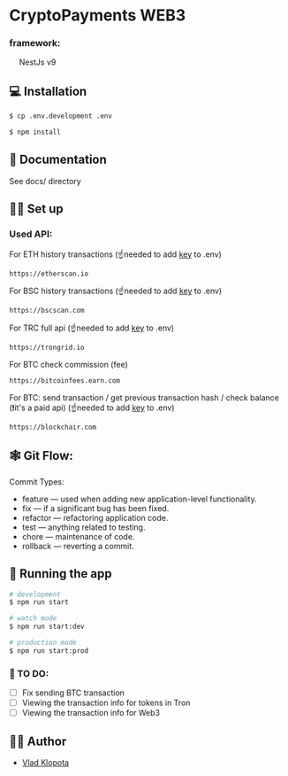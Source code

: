 # CryptoPayments WEB3

### framework:
<img src="https://nestjs.com/img/logo-small.svg" width="14" /> 
NestJs v9

## 💻 Installation

```bash
$ cp .env.development .env
```

```bash
$ npm install
```

## 🧻 Documentation
See docs/ directory

## 🧑‍🔧 Set up

### Used API:

For ETH history transactions (☝️needed to add [key](https://etherscan.io/apis) to .env)
```html
https://etherscan.io
```

For BSC history transactions (☝️needed to add [key](https://bscscan.com/apis) to .env)
```html
https://bscscan.com
```

For TRC full api (☝️needed to add [key](https://www.trongrid.io) to .env)
```html
https://trongrid.io
```

For BTC check commission (fee)
```html
https://bitcoinfees.earn.com
```

For BTC:
send transaction /
get previous transaction hash /
check balance
(❗it's a paid api)
(☝️needed to add [key](https://blockchair.com/api/plans) to .env)
```html
https://blockchair.com
```

## 🕸️ Git Flow:
Commit Types:
- feature — used when adding new application-level functionality.
- fix — if a significant bug has been fixed.
- refactor — refactoring application code.
- test — anything related to testing.
- chore — maintenance of code.
- rollback — reverting a commit.

## 🚀 Running the app

```bash
# development
$ npm run start

# watch mode
$ npm run start:dev

# production mode
$ npm run start:prod
```

### 📝 TO DO:
- [ ] Fix sending BTC transaction
- [ ] Viewing the transaction info for tokens in Tron
- [ ] Viewing the transaction info for Web3

## 👨‍💻 Author
- [Vlad Klopota](https://www.linkedin.com/in/vladyslav-k-b1225423a/)